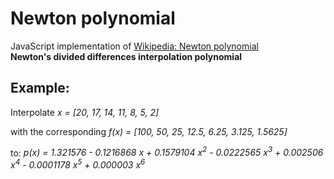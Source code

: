# Newton polynomial

JavaScript implementation of [Wikipedia: Newton polynomial]    
__Newton's divided differences interpolation polynomial__

[Wikipedia: Newton polynomial]:https://en.wikipedia.org/wiki/Newton_polynomial

## Example:
Interpolate _x = [20, 17, 14, 11, 8, 5, 2]_

with the corresponding _f(x) = [100, 50, 25, 12.5, 6.25, 3.125, 1.5625]_

to: _p(x) = 1.321576 - 0.1216868 x + 0.1579104 x<sup>2</sup> - 0.0222565 x<sup>3</sup> + 0.002506 x<sup>4</sup> - 0.0001178 x<sup>5</sup> + 0.000003 x<sup>6</sup>_
